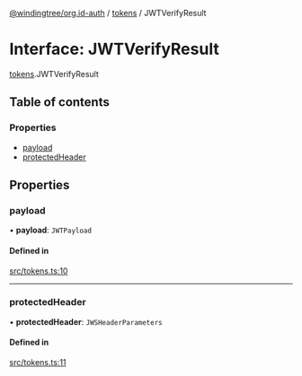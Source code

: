 [@windingtree/org.id-auth](../README.md) / [tokens](../modules/tokens.md) / JWTVerifyResult

# Interface: JWTVerifyResult

[tokens](../modules/tokens.md).JWTVerifyResult

## Table of contents

### Properties

- [payload](tokens.JWTVerifyResult.md#payload)
- [protectedHeader](tokens.JWTVerifyResult.md#protectedheader)

## Properties

### payload

• **payload**: `JWTPayload`

#### Defined in

[src/tokens.ts:10](https://github.com/windingtree/org.id-sdk/blob/625ccde/packages/auth/src/tokens.ts#L10)

___

### protectedHeader

• **protectedHeader**: `JWSHeaderParameters`

#### Defined in

[src/tokens.ts:11](https://github.com/windingtree/org.id-sdk/blob/625ccde/packages/auth/src/tokens.ts#L11)
